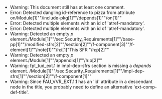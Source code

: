 * Warning: This document still has at least one comment.
* Error: Detected dangling id-reference to pizza from attribute
        on/Module[1]""/include-pkg[1]""/depends[1]""/on[1]""
* Error: Detected multiple elements with an id of 'atref-mandatory'.
* Error: Detected multiple elements with an id of 'atref-mandatory'.
* Warning: Detected an empty _p_ element./Module[1]""/sec:Security_Requirements[1]""/base-pp[1]""/modified-sfrs[2]""/section[2]""/f-component[3]""/f-element[1]""/note[1]""/h:i[1]"This SFR "/h:p[2]""
* Warning: Detected an empty _p_ element./Module[1]""/appendix[1]""/h:p[2]""
* Warning: fpt_tud_ext.1 in impl-dep-sfrs section is missing a _depends_ element. /Module[1]""/sec:Security_Requirements[1]""/impl-dep-sfrs[1]""/section[2]""/f-component[1]""
* Warning: Since FAU_VVR_EXT.1.1 has an 'id' attribute in a descendant node in the title, you probably need to define an alternative 'ext-comp-def-title'.
                       
